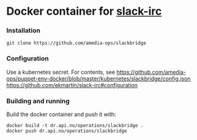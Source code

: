 Docker container for [slack-irc](https://github.com/ekmartin/slack-irc)
===

### Installation
```
git clone https://github.com/amedia-ops/slackbridge
```

### Configuration

Use a kubernetes secret. For contents, see
https://github.com/amedia-ops/puppet-env-docker/blob/master/kubernetes/slackbridge/config.json
https://github.com/ekmartin/slack-irc#configuration

### Building and running

Build the docker container and push it with:

```
docker build -t dr.api.no/operations/slackbridge .
docker push dr.api.no/operations/slackbridge
```
